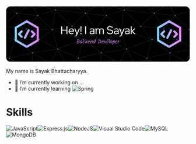 ![Header image](https://github.com/Coding-enthu/Coding-enthu/blob/main/Assets/github-header-image.png)


My name is Sayak Bhattacharyya.

- 🔭 I’m currently working on ...
- 🌱 I’m currently learning ![Spring](https://img.shields.io/badge/spring-%236DB33F.svg?style=for-the-badge&logo=spring&logoColor=white)

# Skills
![JavaScript](https://img.shields.io/badge/javascript-%23323330.svg?style=for-the-badge&logo=javascript&logoColor=%23F7DF1E)![Express.js](https://img.shields.io/badge/express.js-%23404d59.svg?style=for-the-badge&logo=express&logoColor=%2361DAFB)![NodeJS](https://img.shields.io/badge/node.js-6DA55F?style=for-the-badge&logo=node.js&logoColor=white)![Visual Studio Code](https://img.shields.io/badge/Visual%20Studio%20Code-0078d7.svg?style=for-the-badge&logo=visual-studio-code&logoColor=white)![MySQL](https://img.shields.io/badge/mysql-4479A1.svg?style=for-the-badge&logo=mysql&logoColor=white)![MongoDB](https://img.shields.io/badge/MongoDB-%234ea94b.svg?style=for-the-badge&logo=mongodb&logoColor=white)
